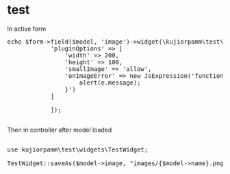 # test

In active form

<pre>
echo $form->field($model, 'image')->widget(\kujiorpamm\test\widgets\TestWidget::className(), [
			'pluginOptions' => [
				'width' => 200,
				'height' => 100,
				'smallImage' => 'allow',
				'onImageError' => new JsExpression('function(e) {
					alert(e.message);	
				}')
			]
			
			]);
			
</pre>
			

Then in controller after model loaded

<pre>

use kujiorpamm\test\widgets\TestWidget;

TestWidget::saveAs($model->image, "images/{$model->name}.png");

</pre>